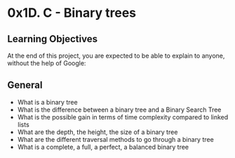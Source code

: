 # 0x1D. C - Binary trees
## Learning Objectives
At the end of this project, you are expected to be able to explain to anyone, without the help of Google:

## General
* What is a binary tree
* What is the difference between a binary tree and a Binary Search Tree
* What is the possible gain in terms of time complexity compared to linked lists
* What are the depth, the height, the size of a binary tree
* What are the different traversal methods to go through a binary tree
* What is a complete, a full, a perfect, a balanced binary tree
